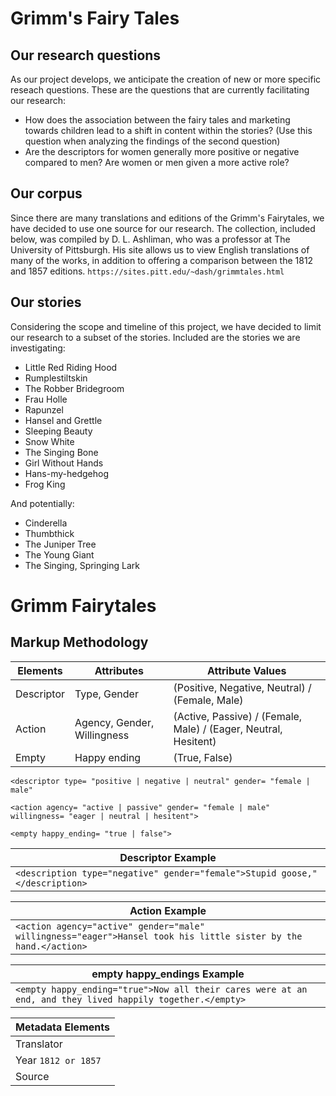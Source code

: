 # Grimm's Fairy Tales

## Our research questions

As our project develops, we anticipate the creation of new or more specific reseach questions.
These are the questions that are currently facilitating our research:

- How does the association between the fairy tales and marketing towards children 
lead to a shift in content within the stories? (Use this question when analyzing the findings of the second question)
- Are the descriptors for women generally more positive or negative compared to men? Are women or men given a more active role?

## Our corpus
Since there are many translations and editions of the Grimm's Fairytales, 
we have decided to use one source for our research. The collection, included below,
was compiled by D. L. Ashliman, who was a professor at The University of Pittsburgh.
His site allows us to view English translations of many of the works, in addition to 
offering a comparison between the 1812 and 1857 editions.
`https://sites.pitt.edu/~dash/grimmtales.html`

## Our stories
Considering the scope and timeline of this project, we have decided to limit our research to
a subset of the stories. Included are the stories we are investigating:

- Little Red Riding Hood
- Rumplestiltskin
- The Robber Bridegroom
- Frau Holle
- Rapunzel
- Hansel and Grettle
- Sleeping Beauty
- Snow White
- The Singing Bone
- Girl Without Hands
- Hans-my-hedgehog
- Frog King

And potentially:

- Cinderella
- Thumbthick
- The Juniper Tree
- The Young Giant
- The Singing, Springing Lark


# Grimm Fairytales
## Markup Methodology

| Elements  |  Attributes |  Attribute Values |
|---|---|---|
| Descriptor  | Type, Gender  | (Positive, Negative, Neutral) / (Female, Male)  |
| Action  | Agency, Gender, Willingness  | (Active, Passive) / (Female, Male) / (Eager, Neutral, Hesitent)  |
| Empty  | Happy ending  |  (True, False) |

`<descriptor type= "positive | negative | neutral" gender= "female | male"`

`<action agency= "active | passive" gender= "female | male" willingness= "eager | neutral | hesitent">`

`<empty happy_ending= "true | false">`

| Descriptor Example|
|---|
| `<description type="negative" gender="female">Stupid goose,"</description>`

| Action Example |
|---|
| `<action agency="active" gender="male" willingness="eager">Hansel took his little sister by the hand.</action>`

| empty happy_endings Example |
|---|
| `<empty happy_ending="true">Now all their cares were at an end, and they lived happily together.</empty>`

| Metadata Elements |
|---|
| Translator  |
| Year `1812 or 1857`  |
| Source  |
